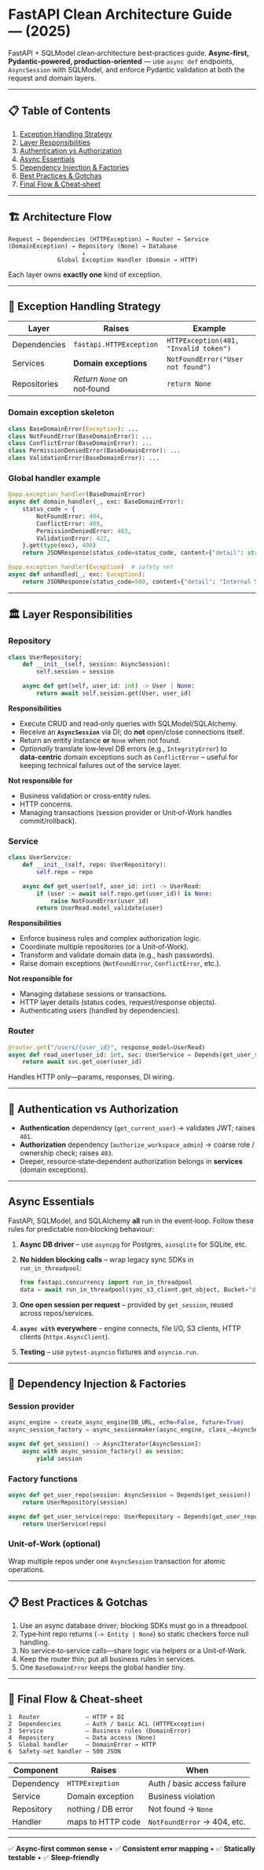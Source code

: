# FastAPI Clean Architecture Guide — (2025)

FastAPI + SQLModel clean‑architecture best‑practices guide. **Async‑first, Pydantic‑powered, production‑oriented** — use `async def` endpoints, `AsyncSession` with SQLModel, and enforce Pydantic validation at both the request and domain layers.

---

## 📋 Table of Contents

1. [Exception Handling Strategy](#exception-handling-strategy)
2. [Layer Responsibilities](#layer-responsibilities)
3. [Authentication vs Authorization](#authentication-vs-authorization)
4. [Async Essentials](#async-essentials)
5. [Dependency Injection & Factories](#dependency-injection--factories)
6. [Best Practices & Gotchas](#best-practices--gotchas)
7. [Final Flow & Cheat‑sheet](#final-flow--cheat-sheet)

---

## 🏗️ Architecture Flow

```text
Request → Dependencies (HTTPException) → Router → Service (DomainException) → Repository (None) → Database
                     ↓
              Global Exception Handler (Domain → HTTP)
```

Each layer owns **exactly one** kind of exception.

---

## 🚨 Exception Handling Strategy

| Layer        | Raises                       | Example                               |
| ------------ | ---------------------------- | ------------------------------------- |
| Dependencies | `fastapi.HTTPException`      | `HTTPException(401, "Invalid token")` |
| Services     | **Domain exceptions**        | `NotFoundError("User not found")`     |
| Repositories | *Return `None`* on not‑found | `return None`                         |

### Domain exception skeleton

```python
class BaseDomainError(Exception): ...
class NotFoundError(BaseDomainError): ...
class ConflictError(BaseDomainError): ...
class PermissionDeniedError(BaseDomainError): ...
class ValidationError(BaseDomainError): ...
```

### Global handler example

```python
@app.exception_handler(BaseDomainError)
async def domain_handler(_, exc: BaseDomainError):
    status_code = {
        NotFoundError: 404,
        ConflictError: 409,
        PermissionDeniedError: 403,
        ValidationError: 422,
    }.get(type(exc), 400)
    return JSONResponse(status_code=status_code, content={"detail": str(exc)})

@app.exception_handler(Exception)  # safety net
async def unhandled(_, exc: Exception):
    return JSONResponse(status_code=500, content={"detail": "Internal Server Error"})
```

---

## 🏛️ Layer Responsibilities

### Repository

```python
class UserRepository:
    def __init__(self, session: AsyncSession):
        self.session = session

    async def get(self, user_id: int) -> User | None:
        return await self.session.get(User, user_id)
```

**Responsibilities**

* Execute CRUD and read‑only queries with SQLModel/SQLAlchemy.
* Receive an **`AsyncSession`** via DI; do **not** open/close connections itself.
* Return an entity instance **or** `None` when not found.
* *Optionally* translate low‑level DB errors (e.g., `IntegrityError`) to **data‑centric** domain exceptions such as `ConflictError` – useful for keeping technical failures out of the service layer.

**Not responsible for**

* Business validation or cross‑entity rules.
* HTTP concerns.
* Managing transactions (session provider or Unit‑of‑Work handles commit/rollback).

### Service

```python
class UserService:
    def __init__(self, repo: UserRepository):
        self.repo = repo

    async def get_user(self, user_id: int) -> UserRead:
        if (user := await self.repo.get(user_id)) is None:
            raise NotFoundError(user_id)
        return UserRead.model_validate(user)
```

**Responsibilities**

* Enforce business rules and complex authorization logic.
* Coordinate multiple repositories (or a Unit‑of‑Work).
* Transform and validate domain data (e.g., hash passwords).
* Raise domain exceptions (`NotFoundError`, `ConflictError`, etc.).

**Not responsible for**

* Managing database sessions or transactions.
* HTTP layer details (status codes, request/response objects).
* Authenticating users (handled by dependencies).

### Router

```python
@router.get("/users/{user_id}", response_model=UserRead)
async def read_user(user_id: int, svc: UserService = Depends(get_user_service)):
    return await svc.get_user(user_id)
```

Handles HTTP only—params, responses, DI wiring.

---

## 🔐 Authentication vs Authorization

* **Authentication** dependency (`get_current_user`) → validates JWT; raises `401`.
* **Authorization** dependency (`authorize_workspace_admin`) → coarse role / ownership check; raises `403`.
* Deeper, resource‑state‑dependent authorization belongs in **services** (domain exceptions).

---

## Async Essentials

FastAPI, SQLModel, and SQLAlchemy **all** run in the event‑loop. Follow these rules for predictable non‑blocking behaviour:

1. **Async DB driver** – use `asyncpg` for Postgres, `aiosqlite` for SQLite, etc.
2. **No hidden blocking calls** – wrap legacy sync SDKs in `run_in_threadpool`:

   ```python
   from fastapi.concurrency import run_in_threadpool
   data = await run_in_threadpool(sync_s3_client.get_object, Bucket="demo", Key="file")
   ```
3. **One open session per request** – provided by `get_session`, reused across repos/services.
4. **`async with` everywhere** – engine connects, file I/O, S3 clients, HTTP clients (`httpx.AsyncClient`).
5. **Testing** – use `pytest‑asyncio` fixtures and `asyncio.run`.

---

## 🎯 Dependency Injection & Factories

### Session provider

```python
async_engine = create_async_engine(DB_URL, echo=False, future=True)
async_session_factory = async_sessionmaker(async_engine, class_=AsyncSession, expire_on_commit=False)

async def get_session() -> AsyncIterator[AsyncSession]:
    async with async_session_factory() as session:
        yield session
```

### Factory functions

```python
async def get_user_repo(session: AsyncSession = Depends(get_session)) -> UserRepository:
    return UserRepository(session)

async def get_user_service(repo: UserRepository = Depends(get_user_repo)) -> UserService:
    return UserService(repo)
```

### Unit‑of‑Work (optional)

Wrap multiple repos under one `AsyncSession` transaction for atomic operations.

---

## 📋 Best Practices & Gotchas

1. Use an async database driver; blocking SDKs must go in a threadpool.
2. Type‑hint repo returns (`-> Entity | None`) so static checkers force null handling.
3. No service‑to‑service calls—share logic via helpers or a Unit‑of‑Work.
4. Keep the router thin; put all business rules in services.
5. One `BaseDomainError` keeps the global handler tiny.

---

## 🚀 Final Flow & Cheat‑sheet

```text
1  Router             – HTTP + DI
2  Dependencies       – Auth / basic ACL (HTTPException)
3  Service            – Business rules (DomainError)
4  Repository         – Data access (None)
5  Global handler     – DomainError → HTTP
6  Safety‑net handler – 500 JSON
```

| Component  | Raises             | When                        |
| ---------- | ------------------ | --------------------------- |
| Dependency | `HTTPException`    | Auth / basic access failure |
| Service    | Domain exception   | Business violation          |
| Repository | nothing / DB error | Not found → `None`          |
| Handler    | maps to HTTP code  | `NotFoundError` → 404, etc. |

---

✅ **Async‑first common sense**  •  ✅ **Consistent error mapping**  •  ✅ **Statically testable**  •  ✅ **Sleep‑friendly**
